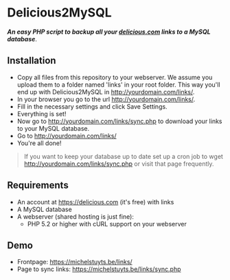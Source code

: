 # Delicious2MySQL
__*An easy PHP script to backup all your [delicious.com](https://delicious.com) links to a MySQL database*__.

## Installation
* Copy all files from this repository to your webserver. We assume you upload them to a folder named 'links' in your root folder. This way you'll end up with Delicious2MySQL in http://yourdomain.com/links/. 
* In your browser you go to the url http://yourdomain.com/links/.
* Fill in the necessary settings and click Save Settings.
* Everything is set!
* Now go to http://yourdomain.com/links/sync.php to download your links to your MySQL database.
* Go to http://yourdomain.com/links/
* You're all done!


> If you want to keep your database up to date set up a cron job to wget http://yourdomain.com/links/sync.php or visit that page frequently.

## Requirements
* An account at https://delicious.com (it's free) with links
* A MySQL database
* A webserver (shared hosting is just fine):
    * PHP 5.2 or higher with cURL support on your webserver

## Demo
* Frontpage: https://michelstuyts.be/links/
* Page to sync links: https://michelstuyts.be/links/sync.php